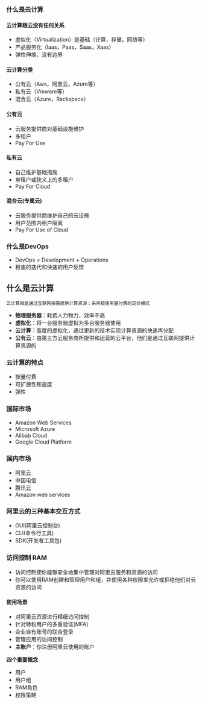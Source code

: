 ### 什么是云计算

#### 云计算跟云没有任何关系

- 虚拟化（Virtualization）是基础（计算，存储，网络等）
- 产品服务化（laas，Paas，Saas，Xaas）
- 弹性伸缩，没有边界

#### 云计算分类

- 公有云（Aws，阿里云，Azure等）
- 私有云（Vmware等）
- 混合云（Azure，Rackspace）

#### 公有云

- 云服务提供商对基础设施维护
- 多租户
- Pay For Use

#### 私有云

- 自己维护基础措施
- 单租户或狭义上的多租户
- Pay For Cloud

#### 混合云(专属云)

- 云服务提供商维护自己的云设施
- 用户范围内租户隔离
- Pay For Use of Cloud

### 什么是DevOps

- DevOps = Development + Operations
- 极速的迭代和快速的用户反馈



## 什么是云计算

```shell
云计算就是通过互联网按需提供计算资源；采用按使用量付费的定价模式
```

- **物理服务器**：耗费人力物力，效率不高
- **虚拟化**：将一台服务器虚拟为多台服务器使用
- **云计算**：高度的虚拟化，通过更新的技术实现计算资源的快速再分配
- **公有云**：由第三方云服务商所提供和运营的云平台，他们是通过互联网提供计算资源的

### 云计算的特点

- 按量付费
- 可扩展性和速度
- 弹性

### 国际市场

- Amazon Web Services
- Microsoft Azure
- Alibab Cloud
- Google Cloud Platform

### 国内市场

- 阿里云
- 中国电信
- 腾讯云
- Amazon web services

### 阿里云的三种基本交互方式

- GUI(阿里云控制台)
- CLI(命令行工具)
- SDK(开发者工具包)

### 访问控制 RAM

- 访问控制使你能够安全地集中管理对阿里云服务和资源的访问
- 你可以使用RAM创建和管理用户和组，并使用各种权限来允许或拒绝他们对云资源的访问

#### 使用场景

- 对阿里云资源进行精细访问控制
- 针对特权用户的多重验证(MFA)
- 企业自有账号的联合登录
- 管理应用的访问控制
- **主账户**：你注册阿里云使用的账户

**四个重要概念**

- 用户
- 用户组
- RAM角色
- 权限策略